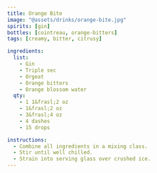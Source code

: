 ```yaml
---
title: Orange Bite
image: "@assets/drinks/orange-bite.jpg"
spirits: [gin]
bottles: [cointreau, orange-bitters]
tags: [creamy, bitter, citrusy]

ingredients:
  list:
    - Gin
    - Triple sec
    - Orgeat
    - Orange bitters
    - Orange blossom water
  qty:
    - 1 1&frasl;2 oz
    - 1&frasl;2 oz
    - 3&frasl;4 oz
    - 4 dashes
    - 15 drops

instructions:
  - Combine all ingredients in a mixing class.
  - Stir until well chilled.
  - Strain into serving glass over crushed ice.
---
```

